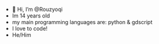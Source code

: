 - 👋 Hi, I’m @Rouzyoqi
- Im 14 years old
- my main programming languages are: python & gdscript
- I love to code!
- He/Him
